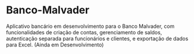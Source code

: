 # Banco-Malvader
Aplicativo bancário em desenvolvimento para o Banco Malvader, com funcionalidades de criação de contas, gerenciamento de saldos, autenticação separada para funcionários e clientes, e exportação de dados para Excel. (Ainda em Desenvolvimento)
